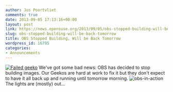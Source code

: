 ```yaml
---
author: Jos Poortvliet
comments: true
date: 2013-09-05 17:13:16+00:00
layout: post
link: https://news.opensuse.org/2013/09/05/obs-stopped-building-will-be-back-tomorrow/
slug: obs-stopped-building-will-be-back-tomorrow
title: OBS Stopped Building, Will be Back Tomorrow
wordpress_id: 16795
categories:
- Announcements
---
```


[![Failed geeko](http://en.opensuse.org/images/4/43/Failgeeko.png)](http://en.opensuse.org/openSUSE:Downtime) We've got some bad news: OBS has decided to stop building images. Our Geekos are hard at work to fix it but they don't expect to have it all back up and running until tomorrow morning.
![obs-in-action](//news.opensuse.org/wp-content/uploads/2013/09/obs-in-action.jpg)
The lights are (mostly) out...

